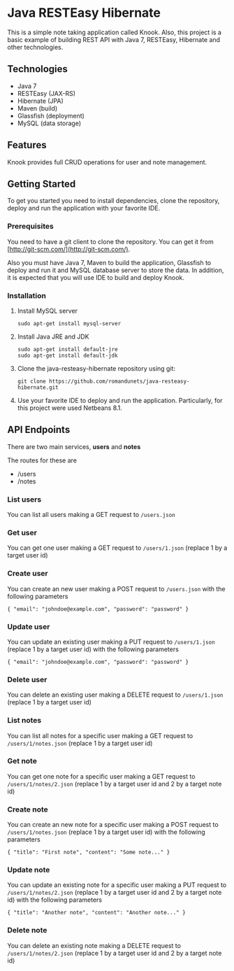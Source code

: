 # Java RESTEasy Hibernate
This is a simple note taking application called Knook. Also, this project is a basic example of building REST API with Java 7, RESTEasy, Hibernate and other technologies.

## Technologies
- Java 7
- RESTEasy (JAX-RS)
- Hibernate (JPA)
- Maven (build)
- Glassfish (deployment)
- MySQL (data storage)

## Features
Knook provides full CRUD operations for user and note management.

## Getting Started

To get you started you need to install dependencies, clone the repository, deploy and run the application with your favorite IDE.

### Prerequisites

You need to have a git client to clone the repository. You can get it from [http://git-scm.com/](http://git-scm.com/).

Also you must have Java 7, Maven to build the application, Glassfish to deploy and run it and MySQL database server to store the data. In addition, it is expected that you will use IDE to build and deploy Knook.

### Installation

1. Install MySQL server
   ```
   sudo apt-get install mysql-server
   ```

1. Install Java JRE and JDK
   ```
   sudo apt-get install default-jre
   sudo apt-get install default-jdk
   ```

1. Clone the java-resteasy-hibernate repository using git:

    ```
    git clone https://github.com/romandunets/java-resteasy-hibernate.git
    ```

1. Use your favorite IDE to deploy and run the application. Particularly, for this project were used Netbeans 8.1.

## API Endpoints
There are two main services, **users** and **notes**

The routes for these are

- /users
- /notes

### List users
You can list all users making a GET request to ```/users.json```

### Get user
You can get one user making a GET request to ```/users/1.json``` (replace 1 by a target user id)

### Create user
You can create an new user making a POST request to ```/users.json``` with the following parameters
```
{ "email": "johndoe@example.com", "password": "password" }
```

### Update user
You can update an existing user making a PUT request to ```/users/1.json``` (replace 1 by a target user id) with the following parameters
```
{ "email": "johndoe@example.com", "password": "password" }
```

### Delete user
You can delete an existing user making a DELETE request to ```/users/1.json``` (replace 1 by a target user id)

### List notes
You can list all notes for a specific user making a GET request to ```/users/1/notes.json``` (replace 1 by a target user id)

### Get note
You can get one note for a specific user making a GET request to ```/users/1/notes/2.json``` (replace 1 by a target user id and 2 by a target note id)

### Create note
You can create an new note for a specific user making a POST request to ```/users/1/notes.json``` (replace 1 by a target user id) with the following parameters
```
{ "title": "First note", "content": "Some note..." }
```

### Update note
You can update an existing note for a specific user making a PUT request to ```/users/1/notes/2.json``` (replace 1 by a target user id and 2 by a target note id) with the following parameters
```
{ "title": "Another note", "content": "Another note..." }
```

### Delete note
You can delete an existing note making a DELETE request to ```/users/1/notes/2.json``` (replace 1 by a target user id and 2 by a target note id)
